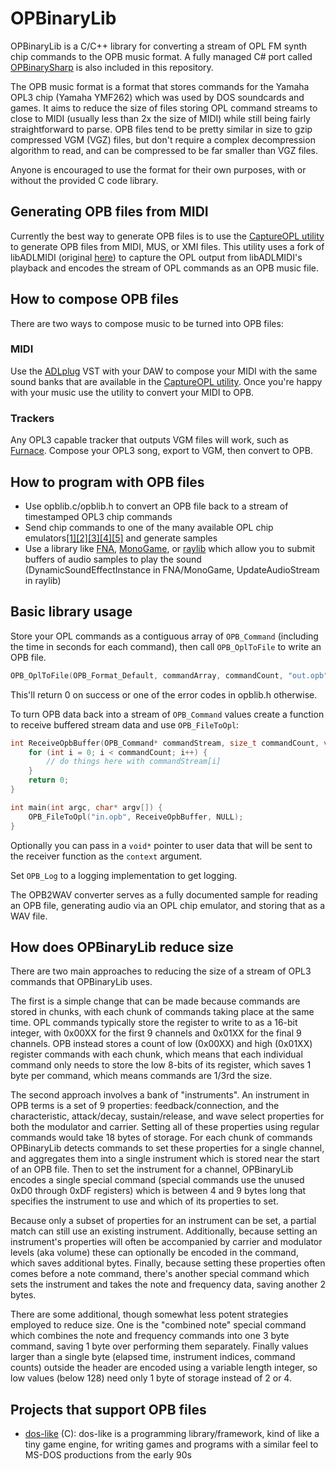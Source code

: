 # OPBinaryLib

OPBinaryLib is a C/C++ library for converting a stream of OPL FM synth chip commands to the OPB music format. A fully managed C# port called [OPBinarySharp](https://github.com/Enichan/OPBinaryLib/tree/main/OPBinarySharp) is also included in this repository.

The OPB music format is a format that stores commands for the Yamaha OPL3 chip (Yamaha YMF262) which was used by DOS soundcards and games. It aims to reduce the size of files storing OPL command streams to close to MIDI (usually less than 2x the size of MIDI) while still being fairly straightforward to parse. OPB files tend to be pretty similar in size to gzip compressed VGM (VGZ) files, but don't require a complex decompression algorithm to read, and can be compressed to be far smaller than VGZ files.

Anyone is encouraged to use the format for their own purposes, with or without the provided C code library.

## Generating OPB files from MIDI

Currently the best way to generate OPB files is to use the [CaptureOPL utility](https://github.com/Enichan/libADLMIDI/releases) to generate OPB files from MIDI, MUS, or XMI files. This utility uses a fork of libADLMIDI (original [here](https://github.com/Wohlstand/libADLMIDI)) to capture the OPL output from libADLMIDI's playback and encodes the stream of OPL commands as an OPB music file.

## How to compose OPB files

There are two ways to compose music to be turned into OPB files:

### MIDI

Use the [ADLplug](https://github.com/jpcima/ADLplug/releases) VST with your DAW to compose your MIDI with the same sound banks that are available in the [CaptureOPL utility](https://github.com/Enichan/libADLMIDI/releases). Once you're happy with your music use the utility to convert your MIDI to OPB.

### Trackers

Any OPL3 capable tracker that outputs VGM files will work, such as [Furnace](https://github.com/tildearrow/furnace/releases). Compose your OPL3 song, export to VGM, then convert to OPB.

## How to program with OPB files

- Use opblib.c/opblib.h to convert an OPB file back to a stream of timestamped OPL3 chip commands
- Send chip commands to one of the many available OPL chip emulators[[1]](https://github.com/aaronsgiles/ymfm)[[2]](https://github.com/nukeykt/Nuked-OPL3)[[3]](https://github.com/rofl0r/woody-opl)[[4]](https://github.com/gtaylormb/opl3_fpga/blob/master/docs/OPL3.java)[[5]](https://github.com/mattiasgustavsson/dos-like/blob/main/source/libs/opl.h) and generate samples
- Use a library like [FNA](https://fna-xna.github.io/), [MonoGame](https://www.monogame.net/), or [raylib](https://www.raylib.com/) which allow you to submit buffers of audio samples to play the sound (DynamicSoundEffectInstance in FNA/MonoGame, UpdateAudioStream in raylib)

## Basic library usage

Store your OPL commands as a contiguous array of `OPB_Command` (including the time in seconds for each command), then call `OPB_OplToFile` to write an OPB file.

```c
OPB_OplToFile(OPB_Format_Default, commandArray, commandCount, "out.opb");
```

This'll return 0 on success or one of the error codes in opblib.h otherwise.

To turn OPB data back into a stream of `OPB_Command` values create a function to receive buffered stream data and use `OPB_FileToOpl`:

```c
int ReceiveOpbBuffer(OPB_Command* commandStream, size_t commandCount, void* context) {
    for (int i = 0; i < commandCount; i++) {
        // do things here with commandStream[i]
    }
    return 0;
}

int main(int argc, char* argv[]) {
    OPB_FileToOpl("in.opb", ReceiveOpbBuffer, NULL);
}
```

Optionally you can pass in a `void*` pointer to user data that will be sent to the receiver function as the `context` argument.

Set `OPB_Log` to a logging implementation to get logging.

The OPB2WAV converter serves as a fully documented sample for reading an OPB file, generating audio via an OPL chip emulator, and storing that as a WAV file.

## How does OPBinaryLib reduce size

There are two main approaches to reducing the size of a stream of OPL3 commands that OPBinaryLib uses.

The first is a simple change that can be made because commands are stored in chunks, with each chunk of commands taking place at the same time. OPL commands typically store the register to write to as a 16-bit integer, with 0x00XX for the first 9 channels and 0x01XX for the final 9 channels. OPB instead stores a count of low (0x00XX) and high (0x01XX) register commands with each chunk, which means that each individual command only needs to store the low 8-bits of its register, which saves 1 byte per command, which means commands are 1/3rd the size.

The second approach involves a bank of "instruments". An instrument in OPB terms is a set of 9 properties: feedback/connection, and the characteristic, attack/decay, sustain/release, and wave select properties for both the modulator and carrier. Setting all of these properties using regular commands would take 18 bytes of storage. For each chunk of commands OPBinaryLib detects commands to set these properties for a single channel, and aggregates them into a single instrument which is stored near the start of an OPB file. Then to set the instrument for a channel, OPBinaryLib encodes a single special command (special commands use the unused 0xD0 through 0xDF registers) which is between 4 and 9 bytes long that specifies the instrument to use and which of its properties to set.

Because only a subset of properties for an instrument can be set, a partial match can still use an existing instrument. Additionally, because setting an instrument's properties will often be accompanied by carrier and modulator levels (aka volume) these can optionally be encoded in the command, which saves additional bytes. Finally, because setting these properties often comes before a note command, there's another special command which sets the instrument and takes the note and frequency data, saving another 2 bytes.

There are some additional, though somewhat less potent strategies employed to reduce size. One is the "combined note" special command which combines the note and frequency commands into one 3 byte command, saving 1 byte over performing them separately. Finally values larger than a single byte (elapsed time, instrument indices, command counts) outside the header are encoded using a variable length integer, so low values (below 128) need only 1 byte of storage instead of 2 or 4.

## Projects that support OPB files

- [dos-like](https://github.com/mattiasgustavsson/dos-like) (C): dos-like is a programming library/framework, kind of like a tiny game engine, for writing games and programs with a similar feel to MS-DOS productions from the early 90s